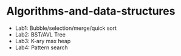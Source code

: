 # Algorithms-and-data-structures

* Lab1: Bubble/selection/merge/quick sort
* Lab2: BST/AVL Tree
* Lab3: K-ary max heap 
* Lab4: Pattern search
